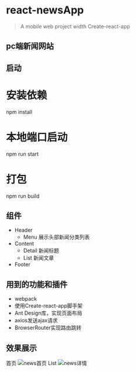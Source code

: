 
# react-newsApp

> A mobile web project width Create-react-app  


## pc端新闻网站
## 启动

# 安装依赖
npm install

# 本地端口启动
npm run start

# 打包
npm run build


## 组件
* Header 
	* Menu 展示头部新闻分类列表 
* Content 
	* Detail 新闻标题 
	* List 新闻文章
* Footer
	

## 用到的功能和插件
* webpack
* 使用Create-react-app脚手架
* Ant Design库，实现页面布局
* axios发送ajax请求
* BrowserRouter实现路由跳转

## 效果展示
首页
![news首页](https://user-images.githubusercontent.com/87061098/127095332-cf19e68d-729e-48fa-9dbc-94bb53561e01.png)
List
![news详情](https://user-images.githubusercontent.com/87061098/127095380-0ec9968a-196e-41bb-ae0b-a8dfd5cf91d8.png)



